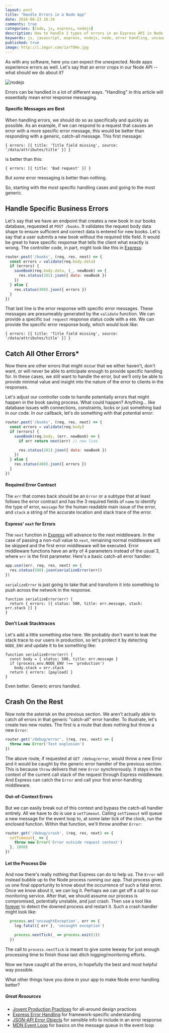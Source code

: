 ```yaml
---
layout: post
title: "Handle Errors in a Node App"
date: 2016-08-23 16:34
comments: true
categories: [Code, js, express, nodejs]
description: How to handle 3 types of errors in an Express API in Node.
keywords: js, javascript, express, nodejs, node, error handling, uncaughtException, middleware
published: true
image: http://i.imgur.com/1arT8Ho.jpg
---
```


As with any software, here you can expect the unexpected.  Node apps experience errors as well.  Let's say that an error crops in our Node API -- what should we do about it?

![nodejs](http://i.imgur.com/1arT8Ho.jpg)

<!--more-->

Errors can be handled in a lot of different ways.  "Handling" in this article will essentially mean error response messaging.

#### Specific Messages are Best

When handling errors, we should do so as specifically and quickly as possible.  As an example, if we can respond to a request that causes an error with a more specific error message, this would be better than responding with a generic, catch-all message.  This first message:

```
{ errors: [{ title: 'Title field missing', source: '/data/attributes/title' }] }
```

is better than this:

```
{ errors: [{ title: 'Bad request' }] }
```

But _some_ error messaging is better than nothing.

So, starting with the most specific handling cases and going to the most generic.

## Handle Specific Business Errors

Let's say that we have an endpoint that creates a new book in our books database, requested at `POST /books`.  It validates the request body data shape to ensure sufficient and correct data is entered for new books.  Let's say that a user submits a new book without the required title field.  It would be great to have specific response that tells the client what exactly is wrong.  The controller code, in part, might look like this in [Express](https://expressjs.com/):

```js
router.post('/books', (req, res, next) => {
  const errors = validate(req.body.data)
  if (errors) {
    saveBook(req.body.data, (_, newBook) => {
      res.status(201).json({ data: newBook })
    })
  } else {
    res.status(400).json({ errors })
  }
})
```

That last line is the error response with specific error messages.  These messages are presumeably generated by the `validate` function.  We can provide a specific `bad request` response status code with a `400`.  We can provide the specific error response body, which would look like:

```
{ errors: [{ title: 'Title field missing', source: '/data/attributes/title' }] }
```

## Catch All Other Errors*

Now there are other errors that might occur that we either haven't, don't want, or will never be able to anticipate enough to provide specific handling for.  In these cases, we still want to handle the error, but we'll only be able to provide minimal value and insight into the nature of the error to clients in the responses.

Let's adjust our controller code to handle potentially errors that might happen in the book saving process.  What could happen?  Anything... like database issues with connections, constraints, locks or just something bad in our code.  In our callback, let's do something with that potential error:

```js
router.post('/books', (req, res, next) => {
  const errors = validate(req.body)
  if (errors) {
    saveBook(req.body, (err, newBook) => {
      if err return next(err) // new line

      res.status(201).json({ data: newBook })
    })
  } else {
    res.status(400).json({ errors })
  }
})
```

#### Required Error Contract

The `err` that comes back should be an `Error` or a subtype that at least follows the error contract and has the 3 required fields of `name` to identify the type of error, `message` for the human readable main issue of the error, and `stack` a string of the accurate location and stack trace of the error.

#### Express' `next` for Errors

The `next` function in [Express](https://expressjs.com/) will advance to the next middleware.  In the case of passing a non-null value to `next`, remaining normal middleware will be skipped and the first error middleware will be executed.  Error middleware functions have an arity of 4 parameters instead of the usual 3, where `err` is the first parameter.  Here's a basic catch-all error handler:

```js
app.use((err, req, res, next) => {
  res.status(500).json(serializeError(err))
})
```

`serializeError` is just going to take that and transform it into something to push across the network in the response.

```
function serializeError(err) {
  return { errors: [{ status: 500, title: err.message, stack: err.stack }] }
}
```

#### Don't Leak Stacktraces

Let's add a little something else here.  We probably don't want to leak the stack trace to our users in production, so let's protect it by detecting `NODE_ENV` and update it to be something like:

```
function serializeError(err) {
  const body = { status: 500, title: err.message }
  if (process.env.NODE_ENV !== 'production')
    body.stack = err.stack
  return { errors: [payload] }
}
```

Even better.  Generic errors handled.

## Crash On the Rest

Now note the asterisk on the previous section.  We aren't actually able to catch *all* errors in that generic "catch-all" error handler.  To illustrate, let's create two new routes.  The first is a route that does nothing but throw a new `Error`:

```js
router.get('/debug/error', (req, res, next) => {
  throw new Error('Test explosion')
})
```

The above route, if requested at `GET /debug/error`, would throw a new Error and it would be caught by the generic error handler of the previous section.  This is because `throw` delivers that new `Error` synchronously.  It stays in the context of the current call stack of the request through Express middleware.  And Express can catch the `Error` and call your first error-handling middleware.

#### Out-of-Context Errors

But we can easily break out of this context and bypass the catch-all handler entirely.  All we have to do is use a `setTimeout`.  Calling `setTimeout` will queue a new message for the event loop to, at some later tick of the clock, run the enclosed function.  Within that function, we'll throw another `Error`:

```js
router.get('/debug/crash', (req, res, next) => {
  setTimeout(_ => {
    throw new Error('Error outside request context')
  }, 1000)
})
```

#### Let the Process Die

And now there's really nothing that Express can do to help us.  The `Error` will instead bubble up to the Node process running our app.  That process gives us one final opportunity to know about the occurrence of such a fatal error.  Once we know about it, we can log it.  Perhaps we can get off a call to our monitoring service.  After that, we should assume our process is compromised, potentially unstable, and just crash.  Then use a tool like [forever](https://github.com/foreverjs/forever) to detect the downed process and restart it.  Such a crash handler might look like:

```js
  process.on('uncaughtException', err => {
    log.fatal({ err }, 'uncaught exception')

    process.nextTick(_ => process.exit(1))
  })
```

The call to `process.nextTick` is meant to give some leeway for just enough processing time to finish those last ditch logging/monitoring efforts.

Now we have caught all the errors, in hopefully the best and most helpful way possible.

What other things have you done in your app to make Node error handling better?

##### Great Resources

- [Joyent Production Practices](https://www.joyent.com/node-js/production/design/errors) for all-around design practices
- [Express Error Handling](https://expressjs.com/en/guide/error-handling.html) for framework-specific understanding
- [JSON-API Error Objects](http://jsonapi.org/format/#error-objects) for sensible info to include in an error response
- [MDN Event Loop](https://developer.mozilla.org/en-US/docs/Web/JavaScript/EventLoop) for basics on the message queue in the event loop
